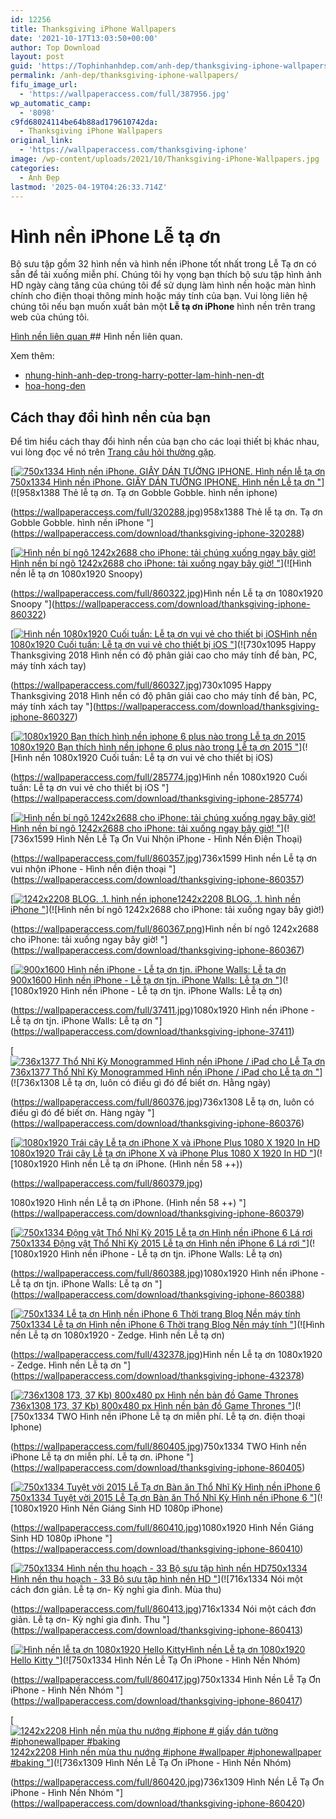 ```yaml
---
id: 12256
title: Thanksgiving iPhone Wallpapers
date: '2021-10-17T13:03:50+00:00'
author: Top Download
layout: post
guid: 'https://Tophinhanhdep.com/anh-dep/thanksgiving-iphone-wallpapers/'
permalink: /anh-dep/thanksgiving-iphone-wallpapers/
fifu_image_url:
  - 'https://wallpaperaccess.com/full/387956.jpg'
wp_automatic_camp:
  - '8098'
c9fd68024114be64b88ad179610742da:
  - Thanksgiving iPhone Wallpapers
original_link:
  - 'https://wallpaperaccess.com/thanksgiving-iphone'
image: /wp-content/uploads/2021/10/Thanksgiving-iPhone-Wallpapers.jpg
categories:
  - Ảnh Đẹp
lastmod: '2025-04-19T04:26:33.714Z'
---
```

# Hình nền iPhone Lễ tạ ơn

Bộ sưu tập gồm 32 hình nền và hình nền iPhone tốt nhất trong Lễ Tạ ơn có sẵn để tải xuống miễn phí. Chúng tôi hy vọng bạn thích bộ sưu tập hình ảnh HD ngày càng tăng của chúng tôi để sử dụng làm hình nền hoặc màn hình chính cho điện thoại thông minh hoặc máy tính của bạn. Vui lòng liên hệ chúng tôi nếu bạn muốn xuất bản một **Lễ tạ ơn iPhone** hình nền trên trang web của chúng tôi.

[Hình nền liên quan ](#related) ## Hình nền liên quan.

   
 Xem thêm:

   
- [nhung-hinh-anh-dep-trong-harry-potter-lam-hinh-nen-dt](https://tophinhanhdep.com/hinh-nen-dep/nhung-hinh-anh-dep-trong-harry-potter-lam-hinh-nen-dt/)
- [hoa-hong-den](https://tophinhanhdep.com/hoa-hong/hoa-hong-den/)

## Cách thay đổi hình nền của bạn

Để tìm hiểu cách thay đổi hình nền của bạn cho các loại thiết bị khác nhau, vui lòng đọc về nó trên [Trang câu hỏi thường gặp](https://tophinhanhdep.com/faq/).

  
[[![750x1334 Hình nền iPhone.  GIẤY DÁN TƯỜNG IPHONE.  Hình nền lễ tạ ơn](https://wallpaperaccess.com/full/387956.jpg)750x1334 Hình nền iPhone. GIẤY DÁN TƯỜNG IPHONE. Hình nền Lễ tạ ơn "](https://wallpaperaccess.com/download/thanksgiving-iphone-387956)](![958x1388 Thẻ lễ tạ ơn.  Tạ ơn Gobble Gobble.  hình nền iphone)

(https://wallpaperaccess.com/full/320288.jpg)958x1388 Thẻ lễ tạ ơn. Tạ ơn Gobble Gobble. hình nền iPhone "](https://wallpaperaccess.com/download/thanksgiving-iphone-320288)

[[![Hình nền bí ngô 1242x2688 cho iPhone: tải chúng xuống ngay bây giờ!](https://wallpaperaccess.com/full/841321.png)Hình nền bí ngô 1242x2688 cho iPhone: tải xuống ngay bây giờ! "](https://wallpaperaccess.com/download/thanksgiving-iphone-841321)](![Hình nền lễ tạ ơn 1080x1920 Snoopy)

(https://wallpaperaccess.com/full/860322.jpg)Hình nền Lễ tạ ơn 1080x1920 Snoopy "](https://wallpaperaccess.com/download/thanksgiving-iphone-860322)

[[![Hình nền 1080x1920 Cuối tuần: Lễ tạ ơn vui vẻ cho thiết bị iOS](https://wallpaperaccess.com/full/860325.jpg)Hình nền 1080x1920 Cuối tuần: Lễ tạ ơn vui vẻ cho thiết bị iOS "](https://wallpaperaccess.com/download/thanksgiving-iphone-860325)](![730x1095 Happy Thanksgiving 2018 Hình nền có độ phân giải cao cho máy tính để bàn, PC, máy tính xách tay)

(https://wallpaperaccess.com/full/860327.jpg)730x1095 Happy Thanksgiving 2018 Hình nền có độ phân giải cao cho máy tính để bàn, PC, máy tính xách tay "](https://wallpaperaccess.com/download/thanksgiving-iphone-860327)

[[![1080x1920 Bạn thích hình nền iphone 6 plus nào trong Lễ tạ ơn 2015](https://wallpaperaccess.com/full/860333.jpg)1080x1920 Bạn thích hình nền iphone 6 plus nào trong Lễ tạ ơn 2015 "](https://wallpaperaccess.com/download/thanksgiving-iphone-860333)](![Hình nền 1080x1920 Cuối tuần: Lễ tạ ơn vui vẻ cho thiết bị iOS)

(https://wallpaperaccess.com/full/285774.jpg)Hình nền 1080x1920 Cuối tuần: Lễ tạ ơn vui vẻ cho thiết bị iOS "](https://wallpaperaccess.com/download/thanksgiving-iphone-285774)

[[![Hình nền bí ngô 1242x2688 cho iPhone: tải chúng xuống ngay bây giờ!](https://wallpaperaccess.com/full/860339.png)Hình nền bí ngô 1242x2688 cho iPhone: tải xuống ngay bây giờ! "](https://wallpaperaccess.com/download/thanksgiving-iphone-860339)](![736x1599 Hình Nền Lễ Tạ Ơn Vui Nhộn iPhone - Hình Nền Điện Thoại)

(https://wallpaperaccess.com/full/860357.jpg)736x1599 Hình nền Lễ tạ ơn vui nhộn iPhone - Hình nền điện thoại "](https://wallpaperaccess.com/download/thanksgiving-iphone-860357)

[[![1242x2208 BLOG.  .1.  hình nền iphone](https://wallpaperaccess.com/full/860362.jpg)1242x2208 BLOG. .1. hình nền iPhone "](https://wallpaperaccess.com/download/thanksgiving-iphone-860362)](![Hình nền bí ngô 1242x2688 cho iPhone: tải xuống ngay bây giờ!)

(https://wallpaperaccess.com/full/860367.png)Hình nền bí ngô 1242x2688 cho iPhone: tải xuống ngay bây giờ! "](https://wallpaperaccess.com/download/thanksgiving-iphone-860367)

[[![900x1600 Hình nền iPhone - Lễ tạ ơn tjn.  iPhone Walls: Lễ tạ ơn](https://wallpaperaccess.com/full/860369.png)900x1600 Hình nền iPhone - Lễ tạ ơn tjn. iPhone Walls: Lễ tạ ơn "](https://wallpaperaccess.com/download/thanksgiving-iphone-860369)](![1080x1920 Hình nền iPhone - Lễ tạ ơn tjn.  iPhone Walls: Lễ tạ ơn)

(https://wallpaperaccess.com/full/37411.jpg)1080x1920 Hình nền iPhone - Lễ tạ ơn tjn. iPhone Walls: Lễ tạ ơn "](https://wallpaperaccess.com/download/thanksgiving-iphone-37411)

[[![736x1377 Thổ Nhĩ Kỳ Monogrammed Hình nền iPhone / iPad cho Lễ Tạ ơn](https://wallpaperaccess.com/full/860374.jpg)736x1377 Thổ Nhĩ Kỳ Monogrammed Hình nền iPhone / iPad cho Lễ tạ ơn "](https://wallpaperaccess.com/download/thanksgiving-iphone-860374)](![736x1308 Lễ tạ ơn, luôn có điều gì đó để biết ơn.  Hằng ngày)

(https://wallpaperaccess.com/full/860376.jpg)736x1308 Lễ tạ ơn, luôn có điều gì đó để biết ơn. Hàng ngày "](https://wallpaperaccess.com/download/thanksgiving-iphone-860376)

[[![1080x1920 Trái cây Lễ tạ ơn iPhone X và iPhone Plus 1080 X 1920 In HD](https://wallpaperaccess.com/full/860377.jpg)1080x1920 Trái cây Lễ tạ ơn iPhone X và iPhone Plus 1080 X 1920 In HD "](https://wallpaperaccess.com/download/thanksgiving-iphone-860377)](![1080x1920 Hình nền Lễ tạ ơn iPhone.  (Hình nền 58 ++))

(https://wallpaperaccess.com/full/860379.jpg)

1080x1920 Hình nền Lễ tạ ơn iPhone. (Hình nền 58 ++) "](https://wallpaperaccess.com/download/thanksgiving-iphone-860379)

[[![750x1334 Động vật Thổ Nhĩ Kỳ 2015 Lễ tạ ơn Hình nền iPhone 6 Lá rơi](https://wallpaperaccess.com/full/860381.jpg)750x1334 Động vật Thổ Nhĩ Kỳ 2015 Lễ tạ ơn Hình nền iPhone 6 Lá rơi "](https://wallpaperaccess.com/download/thanksgiving-iphone-860381)](![1080x1920 Hình nền iPhone - Lễ tạ ơn tjn.  iPhone Walls: Lễ tạ ơn)

(https://wallpaperaccess.com/full/860388.jpg)1080x1920 Hình nền iPhone - Lễ tạ ơn tjn. iPhone Walls: Lễ tạ ơn "](https://wallpaperaccess.com/download/thanksgiving-iphone-860388)

[[![750x1334 Lễ tạ ơn Hình nền iPhone 6 Thời trang Blog Nền máy tính](https://wallpaperaccess.com/full/860393.jpg)750x1334 Lễ tạ ơn Hình nền iPhone 6 Thời trang Blog Nền máy tính "](https://wallpaperaccess.com/download/thanksgiving-iphone-860393)](![Hình nền Lễ tạ ơn 1080x1920 - Zedge.  Hình nền Lễ tạ ơn)

(https://wallpaperaccess.com/full/432378.jpg)Hình nền Lễ tạ ơn 1080x1920 - Zedge. Hình nền Lễ tạ ơn "](https://wallpaperaccess.com/download/thanksgiving-iphone-432378)

[[![736x1308 173, 37 Kb) 800x480 px Hình nền bản đồ Game Thrones](https://wallpaperaccess.com/full/860400.jpg)736x1308 173, 37 Kb) 800x480 px Hình nền bản đồ Game Thrones "](https://wallpaperaccess.com/download/thanksgiving-iphone-860400)](![750x1334 TWO Hình nền iPhone Lễ tạ ơn miễn phí.  Lễ tạ ơn.  điện thoại Iphone)

(https://wallpaperaccess.com/full/860405.jpg)750x1334 TWO Hình nền iPhone Lễ tạ ơn miễn phí. Lễ tạ ơn. iPhone "](https://wallpaperaccess.com/download/thanksgiving-iphone-860405)

[[![750x1334 Tuyệt vời 2015 Lễ Tạ ơn Bàn ăn Thổ Nhĩ Kỳ Hình nền iPhone 6](https://wallpaperaccess.com/full/405408.jpg)750x1334 Tuyệt vời 2015 Lễ Tạ ơn Bàn ăn Thổ Nhĩ Kỳ Hình nền iPhone 6 "](https://wallpaperaccess.com/download/thanksgiving-iphone-405408)](![1080x1920 Hình Nền Giáng Sinh HD 1080p iPhone)

(https://wallpaperaccess.com/full/860410.jpg)1080x1920 Hình Nền Giáng Sinh HD 1080p iPhone "](https://wallpaperaccess.com/download/thanksgiving-iphone-860410)

[[![750x1334 Hình nền thu hoạch - 33 Bộ sưu tập hình nền HD](https://wallpaperaccess.com/full/860412.jpg)750x1334 Hình nền thu hoạch - 33 Bộ sưu tập hình nền HD "](https://wallpaperaccess.com/download/thanksgiving-iphone-860412)](![716x1334 Nói một cách đơn giản.  Lễ tạ ơn- Kỳ nghỉ gia đình.  Mùa thu)

(https://wallpaperaccess.com/full/860413.jpg)716x1334 Nói một cách đơn giản. Lễ tạ ơn- Kỳ nghỉ gia đình. Thu "](https://wallpaperaccess.com/download/thanksgiving-iphone-860413)

[[![Hình nền lễ tạ ơn 1080x1920 Hello Kitty](https://wallpaperaccess.com/full/860414.jpg)Hình nền Lễ tạ ơn 1080x1920 Hello Kitty "](https://wallpaperaccess.com/download/thanksgiving-iphone-860414)](![750x1334 Hình Nền Lễ Tạ Ơn iPhone - Hình Nền Nhóm)

(https://wallpaperaccess.com/full/860417.jpg)750x1334 Hình Nền Lễ Tạ Ơn iPhone - Hình Nền Nhóm "](https://wallpaperaccess.com/download/thanksgiving-iphone-860417)

[[![1242x2208 Hình nền mùa thu nướng #iphone # giấy dán tường #iphonewallpaper #baking](https://wallpaperaccess.com/full/860418.jpg)1242x2208 Hình nền mùa thu nướng #iphone #wallpaper #iphonewallpaper #baking "](https://wallpaperaccess.com/download/thanksgiving-iphone-860418)](![736x1309 Hình Nền Lễ Tạ Ơn iPhone - Hình Nền Nhóm)

(https://wallpaperaccess.com/full/860420.jpg)736x1309 Hình Nền Lễ Tạ Ơn iPhone - Hình Nền Nhóm "](https://wallpaperaccess.com/download/thanksgiving-iphone-860420)
